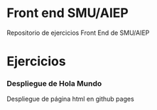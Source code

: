 # Front end SMU/AIEP
Repositorio de ejercicios Front End de SMU/AIEP
<h1> Ejercicios </h1>
<h3>Despliegue de Hola Mundo</h3>
Despliegue de página html en github pages
